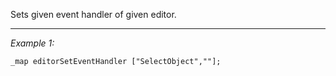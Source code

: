 Sets given event handler of given editor.


---
*Example 1:*
```sqf
_map editorSetEventHandler ["SelectObject",""];
```
